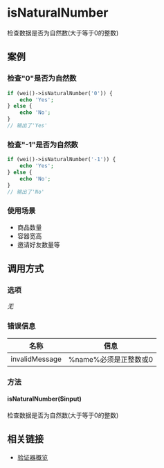 isNaturalNumber
===============

检查数据是否为自然数(大于等于0的整数)

案例
----

### 检查"0"是否为自然数

```php
if (wei()->isNaturalNumber('0')) {
    echo 'Yes';
} else {
    echo 'No';
}
// 输出了'Yes'
```

### 检查"-1"是否为自然数

```php
if (wei()->isNaturalNumber('-1')) {
    echo 'Yes';
} else {
    echo 'No';
}
// 输出了'No'
```

### 使用场景

* 商品数量
* 容器宽高
* 邀请好友数量等

调用方式
--------

### 选项

*无*

### 错误信息

名称                       | 信息
---------------------------|------
invalidMessage             | %name%必须是正整数或0

### 方法

#### isNaturalNumber($input)
检查数据是否为自然数(大于等于0的整数)

相关链接
--------

* [验证器概览](../book/validators.md)
